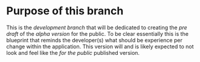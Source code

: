 # Purpose of this branch

This is the *development branch* that will be dedicated to creating the *pre draft* of the *alpha version* for the public.
To be clear essentially this is the blueprint that reminds the developer(s) what should be experience per change within the application.
This version will and is likely expected to not look and feel like the *for the public* published version.
